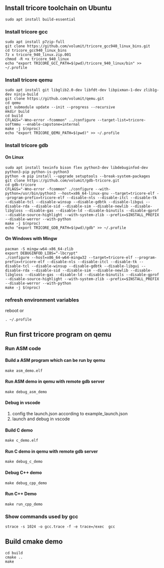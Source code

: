 ## Install tricore toolchain on Ubuntu

```shell
sudo apt install build-essential 
```

### Install tricore gcc
```shell
sudo apt install p7zip-full
git clone https://github.com/volumit/tricore_gcc940_linux_bins.git
cd tricore_gcc940_linux_bins
7z x tricore_940_linux.zip.001
chmod -R +x tricore_940_linux
echo "export TRICORE_GCC_PATH=$(pwd)/tricore_940_linux/bin" >> ~/.profile
```

### Install tricore qemu
```shell
sudo apt install git libglib2.0-dev libfdt-dev libpixman-1-dev zlib1g-dev ninja-build
git clone https://github.com/volumit/qemu.git
cd qemu
git submodule update --init --progress --recursive
mkdir build
cd build
CFLAGS="-Wno-error -fcommon" ../configure --target-list=tricore-softmmu --enable-capstone=internal
make -j $(nproc)
echo "export TRICORE_QEMU_PATH=$(pwd)" >> ~/.profile
```

### Install tricore gdb
#### On Linux
```shell
sudo apt install texinfo bison flex python3-dev libdebuginfod-dev python3-pip python-is-python3
python -m pip install --upgrade setuptools --break-system-packages
git clone https://github.com/volumit/gdb-tricore.git
cd gdb-tricore
CFLAGS="-Wno-error -fcommon" ./configure --with-python=/usr/bin/python3 --host=x86_64-linux-gnu --target=tricore-elf --program-prefix=tricore-elf --disable-nls --disable-itcl --disable-tk --disable-tcl --disable-winsup --disable-gdbtk --disable-libgui --disable-rda --disable-sid --disable-sim --disable-newlib --disable-libgloss --disable-gas --disable-ld --disable-binutils --disable-gprof --disable-source-highlight --with-system-zlib --prefix=$INSTALL_PREFIX --disable-werror --with-python
make -j $(nproc)
echo "export TRICORE_GDB_PATH=$(pwd)/gdb" >> ~/.profile
```
#### On Windows with Mingw
```shell
pacman -S mingw-w64-x86_64-zlib
export DEBUGINFOD_LIBS="-lbcrypt"
./configure --host=x86_64-w64-mingw32 --target=tricore-elf --program-prefix=tricore-elf --disable-nls --disable-itcl --disable-tk --disable-tcl --disable-winsup --disable-gdbtk --disable-libgui --disable-rda --disable-sid --disable-sim --disable-newlib --disable-libgloss --disable-gas --disable-ld --disable-binutils --disable-gprof --disable-source-highlight --with-system-zlib --prefix=$INSTALL_PREFIX --disable-werror --with-python
make -j $(nproc)
```

### refresh environment variables
reboot
or
```shell
. ~/.profile
```

## Run first tricore program on qemu
### Run ASM code
#### Build a ASM program which can be run by qemu
```shell
make asm_demo.elf
```
#### Run ASM demo in qemu with remote gdb server
```shell
make debug_asm_demo
```
#### Debug in vscode
1. config the launch.json according to example_launch.json
2. launch and debug in vscode

#### Build C demo
```shell
make c_demo.elf
```
#### Run C demo in qemu with remote gdb server
```shell
make debug_c_demo
```

#### Debug C++ demo
```shell
make debug_cpp_demo
```

#### Run C++ Demo
```shell
make run_cpp_demo
```


### Show commands used by gcc
```shell
strace -s 1024 -o gcc.trace -f -e trace=/exec  gcc
```

## Build cmake demo
```shell
cd build
cmake ..
make
```


